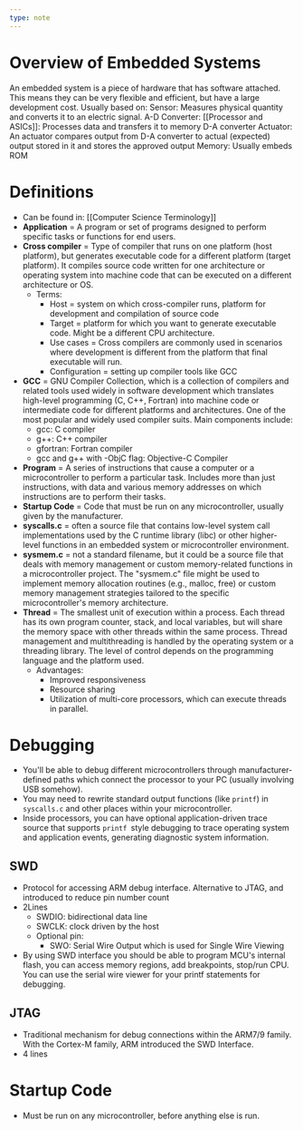 ```yaml
---
type: note
---
```

# Overview of Embedded Systems

An embedded system is a piece of hardware that has software attached. This means they can be very flexible and efficient, but have a large development cost. Usually based on:
Sensor: Measures physical quantity and converts it to an electric signal.
A-D Converter:
[[Processor and ASICs]]: Processes data and transfers it to memory
D-A converter
Actuator: An actuator compares output from D-A converter to actual (expected) output stored in it and stores the approved output
Memory: Usually embeds ROM

# Definitions
- Can be found in: [[Computer Science Terminology]]
- **Application** = A program or set of programs designed to perform specific tasks or functions for end users. 
- **Cross compiler** = Type of compiler that runs on one platform (host platform), but generates executable code for a different platform (target platform). It compiles source code written for one architecture or operating system into machine code that can be executed on a different architecture or OS.
	- Terms:
		- Host = system on which cross-compiler runs, platform for development and compilation of source code 
		- Target = platform for which you want to generate executable code. Might be a different CPU architecture.
		- Use cases = Cross compilers are commonly used in scenarios where development is different from the platform that final executable will run. 
		- Configuration = setting up compiler tools like GCC
- **GCC** = GNU Compiler Collection, which is a collection of compilers and related tools used widely in software development which translates high-level programming (C, C++, Fortran) into machine code or intermediate code for different platforms and architectures. One of the most popular and widely used compiler suits. Main components include:
	- gcc: C compiler
	- g++: C++ compiler
	- gfortran: Fortran compiler
	- gcc and g++ with -ObjC flag: Objective-C Compiler
- **Program** = A series of instructions that cause a computer or a microcontroller to perform a particular task. Includes more than just instructions, with data and various memory addresses on which instructions are to perform their tasks.  
- **Startup Code** = Code that must be run on any microcontroller, usually given by the manufacturer. 
- **syscalls.c** = often a source file that contains low-level system call implementations used by the C runtime library (libc) or other higher-level functions in an embedded system or microcontroller environment. 
- **sysmem.c** = not a standard filename, but it could be a source file that deals with memory management or custom memory-related functions in a microcontroller project. The "sysmem.c" file might be used to implement memory allocation routines (e.g., malloc, free) or custom memory management strategies tailored to the specific microcontroller's memory architecture.
- **Thread** = The smallest unit of execution within a process. Each thread has its own program counter, stack, and local variables, but will share the memory space with other threads within the same process. Thread management and multithreading is handled by the operating system or a threading library. The level of control depends on the programming language and the platform used. 
	- Advantages: 
		- Improved responsiveness
		- Resource sharing
		- Utilization of multi-core processors, which can execute threads in parallel.

# Debugging
- You'll be able to debug different microcontrollers through manufacturer-defined paths which connect the processor to your PC (usually involving USB somehow).
- You may need to rewrite standard output functions (like `printf`) in `syscalls.c` and other places within your microcontroller. 
- Inside processors, you can have optional application-driven trace source that supports `printf `style debugging to trace operating system and application events, generating diagnostic system information.
## SWD
- Protocol for accessing ARM debug interface. Alternative to JTAG, and introduced to reduce pin number count
- 2Lines
	- SWDIO: bidirectional data line
	- SWCLK: clock driven by the host 
	- Optional pin: 
		- SWO: Serial Wire Output which is used for Single Wire Viewing
- By using SWD interface you should be able to program MCU's internal flash, you can access memory regions, add breakpoints, stop/run CPU. You can use the serial wire viewer for your printf statements for debugging. 
## JTAG
- Traditional mechanism for debug connections within the ARM7/9 family. With the Cortex-M family, ARM introduced the SWD Interface. 
- 4 lines
# Startup Code
- Must be run on any microcontroller, before anything else is run. 